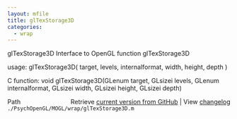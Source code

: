 ```yaml
---
layout: mfile
title: glTexStorage3D
categories:
  - wrap
---
```


glTexStorage3D  Interface to OpenGL function glTexStorage3D

usage:  glTexStorage3D\( target, levels, internalformat, width, height, depth \)

C function:  void glTexStorage3D\(GLenum target, GLsizei levels, GLenum internalformat, GLsizei width, GLsizei height, GLsizei depth\)


<div class="code_header" style="text-align:right;">
  <span style="float:left;">Path&nbsp;&nbsp;</span> <span class="counter">Retrieve <a href=
  "https://raw.github.com/Psychtoolbox-3/Psychtoolbox-3/beta/./PsychOpenGL/MOGL/wrap/glTexStorage3D.m">current version from GitHub</a> | View <a href=
  "https://github.com/Psychtoolbox-3/Psychtoolbox-3/commits/beta/./PsychOpenGL/MOGL/wrap/glTexStorage3D.m">changelog</a></span>
</div>
<div class="code">
  <code>./PsychOpenGL/MOGL/wrap/glTexStorage3D.m</code>
</div>
